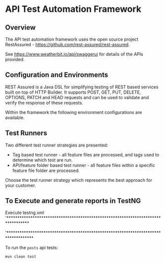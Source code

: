 # API Test Automation Framework

## Overview

The API test automation framework uses the open source project RestAssured - <https://github.com/rest-assured/rest-assured>.

See <https://www.weatherbit.io/api/swaggerui> for details of the APIs provided.

## Configuration and Environments

REST Assured is a Java DSL for simplifying testing of REST based services built on top of HTTP Builder. 
It supports POST, GET, PUT, DELETE, OPTIONS, PATCH and HEAD requests and can be used to validate and verify the response of these requests.

Within the framework the following environment configurations are available.

## Test Runners

Two different test runner strategies are presented:

- Tag based test runner - all feature files are processed, and tags used to determine which test are run.
- API/feature folder based test runner - all feature files within a specific feature file folder are processed.

Choose the test runner strategy which represents the best approach for your customer.

## To Execute and generate reports in TestNG  

Execute testng.xml
'**********************************************************************************
<?xml version="1.0" encoding="UTF-8"?>
<!DOCTYPE suite SYSTEM "http://testng.org/testng-1.0.dtd">
<suite name="All Test Suite">
    <test verbose="2" preserve-order="true" name="/Users/meranand/IdeaProjects/APIKarateDockerMavenWooliesTest">
        <classes>
            <class name="restassuredTests.GetRequests">
                <methods>
                    <include name="getWeatherDetails"/>
                </methods>
            </class>
        </classes>
    </test>
</suite>
'************************************************************************************    

To run the `posts` api tests:

```bash
mvn clean test 
```
